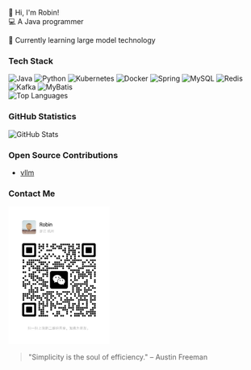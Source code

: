 👋 Hi, I'm Robin!<br>
💻 A Java programmer<br>

🌱 Currently learning large model technology

### Tech Stack
![Java](https://img.shields.io/badge/-Java-007396?logo=java&logoColor=white)
![Python](https://img.shields.io/badge/-Python-3776AB?logo=python&logoColor=white)
![Kubernetes](https://img.shields.io/badge/-Kubernetes-326CE5?logo=kubernetes&logoColor=white)
![Docker](https://img.shields.io/badge/-Docker-2496ED?logo=docker&logoColor=white)
![Spring](https://img.shields.io/badge/-Spring-6DB33F?logo=spring&logoColor=white)
![MySQL](https://img.shields.io/badge/-MySQL-4479A1?logo=mysql&logoColor=white)
![Redis](https://img.shields.io/badge/-Redis-DC382D?logo=redis&logoColor=white)
![Kafka](https://img.shields.io/badge/-Kafka-231F20?logo=apache-kafka&logoColor=white)
![MyBatis](https://img.shields.io/badge/-MyBatis-000000?logo=mybatis&logoColor=white) <br>
![Top Languages](https://github-readme-stats.vercel.app/api/top-langs/?username=WangErXiao&layout=compact&theme=radical)

### GitHub Statistics 
![GitHub Stats](https://github-readme-stats.vercel.app/api?username=WangErXiao&show_icons=true&theme=radical)
<!-- ![Trophy](https://github-profile-trophy.vercel.app/?username=WangErXiao&theme=dark) -->
### Open Source Contributions 
- [vllm](https://github.com/vllm-project/vllm) 

### Contact Me
<img src="./images/Wechat.jpeg" alt="Wechat:RoYaoRoYao" width="200" />

> "Simplicity is the soul of efficiency." – Austin Freeman